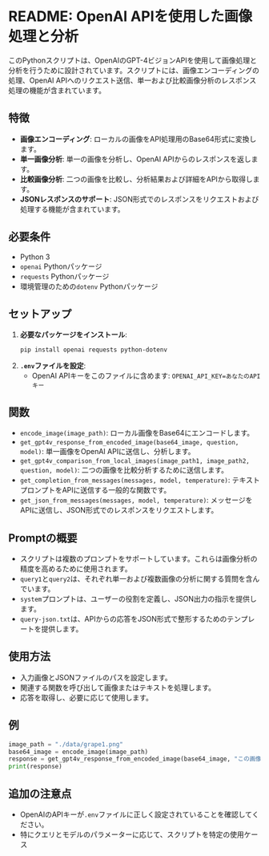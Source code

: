 # README: OpenAI APIを使用した画像処理と分析

このPythonスクリプトは、OpenAIのGPT-4ビジョンAPIを使用して画像処理と分析を行うために設計されています。スクリプトには、画像エンコーディングの処理、OpenAI APIへのリクエスト送信、単一および比較画像分析のレスポンス処理の機能が含まれています。

## 特徴
- **画像エンコーディング**: ローカルの画像をAPI処理用のBase64形式に変換します。
- **単一画像分析**: 単一の画像を分析し、OpenAI APIからのレスポンスを返します。
- **比較画像分析**: 二つの画像を比較し、分析結果および詳細をAPIから取得します。
- **JSONレスポンスのサポート**: JSON形式でのレスポンスをリクエストおよび処理する機能が含まれています。

## 必要条件
- Python 3
- `openai` Pythonパッケージ
- `requests` Pythonパッケージ
- 環境管理のための`dotenv` Pythonパッケージ

## セットアップ
1. **必要なパッケージをインストール**:
   ```
   pip install openai requests python-dotenv
   ```
2. **`.env`ファイルを設定**:
   - OpenAI APIキーをこのファイルに含めます: `OPENAI_API_KEY=あなたのAPIキー`

## 関数
- `encode_image(image_path)`: ローカル画像をBase64にエンコードします。
- `get_gpt4v_response_from_encoded_image(base64_image, question, model)`: 単一画像をOpenAI APIに送信し、分析します。
- `get_gpt4v_comparison_from_local_images(image_path1, image_path2, question, model)`: 二つの画像を比較分析するために送信します。
- `get_completion_from_messages(messages, model, temperature)`: テキストプロンプトをAPIに送信する一般的な関数です。
- `get_json_from_messages(messages, model, temperature)`: メッセージをAPIに送信し、JSON形式でのレスポンスをリクエストします。

## Promptの概要
- スクリプトは複数のプロンプトをサポートしています。これらは画像分析の精度を高めるために使用されます。
- `query1`と`query2`は、それぞれ単一および複数画像の分析に関する質問を含んでいます。
- `system`プロンプトは、ユーザーの役割を定義し、JSON出力の指示を提供します。
- `query-json.txt`は、APIからの応答をJSON形式で整形するためのテンプレートを提供します。

## 使用方法
- 入力画像とJSONファイルのパスを設定します。
- 関連する関数を呼び出して画像またはテキストを処理します。
- 応答を取得し、必要に応じて使用します。

## 例
```python
image_path = "./data/grape1.png"
base64_image = encode_image(image_path)
response = get_gpt4v_response_from_encoded_image(base64_image, "この画像には何がありますか？")
print(response)
```

## 追加の注意点
- OpenAIのAPIキーが`.env`ファイルに正しく設定されていることを確認してください。
- 特にクエリとモデルのパラメーターに応じて、スクリプトを特定の使用ケース